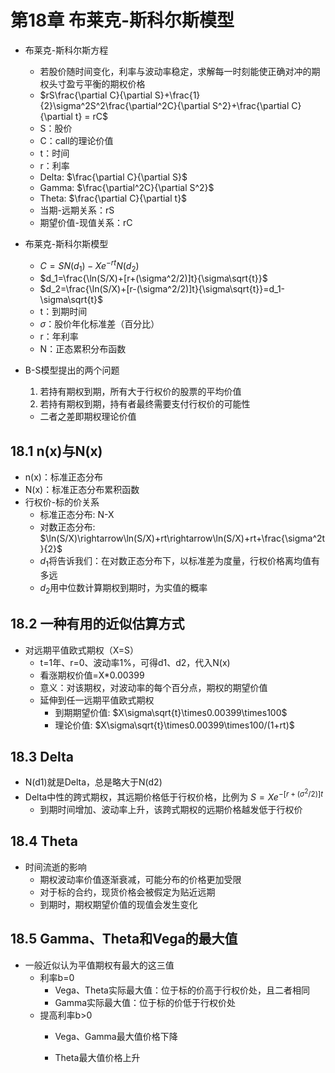 # 第18章 布莱克-斯科尔斯模型

* 布莱克-斯科尔斯方程
  * 若股价随时间变化，利率与波动率稳定，求解每一时刻能使正确对冲的期权头寸盈亏平衡的期权价格
  * $rS\frac{\partial C}{\partial S}+\frac{1}{2}\sigma^2S^2\frac{\partial^2C}{\partial S^2}+\frac{\partial C}{\partial t} = rC$
  * S：股价
  * C：call的理论价值
  * t：时间
  * r：利率
  * Delta: $\frac{\partial C}{\partial S}$
  * Gamma: $\frac{\partial^2C}{\partial S^2}$
  * Theta: $\frac{\partial C}{\partial t}$
  * 当期-远期关系：rS
  * 期望价值-现值关系：rC

* 布莱克-斯科尔斯模型
  * $C=SN(d_1)-Xe^{-rt}N(d_2)$
  * $d_1=\frac{\ln(S/X)+[r+(\sigma^2/2)]t}{\sigma\sqrt{t}}$
  * $d_2=\frac{\ln(S/X)+[r-(\sigma^2/2)]t}{\sigma\sqrt{t}}=d_1-\sigma\sqrt{t}$
  * t：到期时间
  * $\sigma$：股价年化标准差（百分比）
  * r：年利率
  * N：正态累积分布函数
  
* B-S模型提出的两个问题
  1. 若持有期权到期，所有大于行权价的股票的平均价值
  2. 若持有期权到期，持有者最终需要支付行权价的可能性
  * 二者之差即期权理论价值

## 18.1 n(x)与N(x)

* n(x)：标准正态分布
* N(x)：标准正态分布累积函数
* 行权价-标的价关系
  * 标准正态分布: N-X
  * 对数正态分布: $\ln(S/X)\rightarrow\ln(S/X)+rt\rightarrow\ln(S/X)+rt+\frac{\sigma^2t}{2}$
  * $d_1$将告诉我们：在对数正态分布下，以标准差为度量，行权价格离均值有多远
  * $d_2$用中位数计算期权到期时，为实值的概率

## 18.2 一种有用的近似估算方式

* 对远期平值欧式期权（X=S）
  * t=1年、r=0、波动率1%，可得d1、d2，代入N(x)
  * 看涨期权价值=X*0.00399
  * 意义：对该期权，对波动率的每个百分点，期权的期望价值
  * 延伸到任一远期平值欧式期权
    * 到期期望价值: $X\sigma\sqrt{t}\times0.00399\times100$
    * 理论价值: $X\sigma\sqrt{t}\times0.00399\times100/(1+rt)$

## 18.3 Delta

* N(d1)就是Delta，总是略大于N(d2)
* Delta中性的跨式期权，其远期价格低于行权价格，比例为 $S=Xe^{-[r+(\sigma^2/2)]t}$
  * 到期时间增加、波动率上升，该跨式期权的远期价格越发低于行权价

## 18.4 Theta

* 时间流逝的影响
  * 期权波动率价值逐渐衰减，可能分布的价格更加受限
  * 对于标的合约，现货价格会被假定为贴近远期
  * 到期时，期权期望价值的现值会发生变化

## 18.5 Gamma、Theta和Vega的最大值

* 一般近似认为平值期权有最大的这三值
  * 利率b=0
    * Vega、Theta实际最大值：位于标的价高于行权价处，且二者相同
    * Gamma实际最大值：位于标的价低于行权价处
  * 提高利率b>0
    * Vega、Gamma最大值价格下降

    * Theta最大值价格上升
